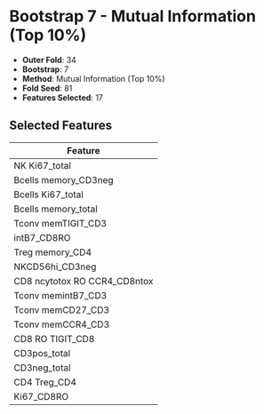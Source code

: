 # Bootstrap 7 - Mutual Information (Top 10%)

- **Outer Fold**: 34
- **Bootstrap**: 7
- **Method**: Mutual Information (Top 10%)
- **Fold Seed**: 81
- **Features Selected**: 17

## Selected Features

| Feature |
|---------|
| NK Ki67_total |
| Bcells memory_CD3neg |
| Bcells Ki67_total |
| Bcells memory_total |
| Tconv memTIGIT_CD3 |
| intB7_CD8RO |
| Treg memory_CD4 |
| NKCD56hi_CD3neg |
| CD8 ncytotox RO CCR4_CD8ntox |
| Tconv memintB7_CD3 |
| Tconv memCD27_CD3 |
| Tconv memCCR4_CD3 |
| CD8 RO TIGIT_CD8 |
| CD3pos_total |
| CD3neg_total |
| CD4 Treg_CD4 |
| Ki67_CD8RO |
